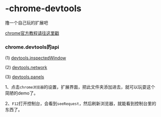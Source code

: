 # -chrome-devtools
撸一个自己玩的扩展吧

[chrome官方教程请往这里戳](https://developer.chrome.com/extensions/devtools)

### chrome.devtools的api
(1) [devtools.inspectedWindow](https://developer.chrome.com/extensions/devtools_inspectedWindow)

(2) [devtools.network](https://developer.chrome.com/extensions/devtools_network)

(3) [devtools.panels](https://developer.chrome.com/extensions/devtools_panels)


1、点击`chrome浏览器`的设置，扩展界面，把此文件夹添加进去，就可以玩耍这个简陋的demo了。

2、`F12`打开控制台，会看到`seeRequest`，然后刷新浏览器，就能看到控制台里的东西了。
